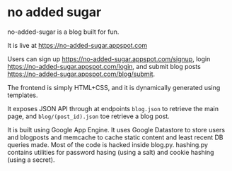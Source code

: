 # no added sugar

no-added-sugar is a blog built for fun.

It is live at https://no-added-sugar.appspot.com

Users can sign up https://no-added-sugar.appspot.com/signup, login https://no-added-sugar.appspot.com/login, and submit blog posts https://no-added-sugar.appspot.com/blog/submit.

The frontend is simply HTML+CSS, and it is dynamically generated using templates.

It exposes JSON API through at endpoints `blog.json` to retrieve the main page, and `blog/(post_id).json` toe retrieve a blog post.

It is built using Google App Engine. It uses Google Datastore to store users and blogposts and memcache to cache static content and least recent DB queries made.
Most of the code is hacked inside blog.py. hashing.py contains utilities for password hasing (using a salt) and cookie hashing (using a secret).

